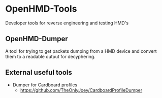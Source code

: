 # OpenHMD-Tools
Developer tools for reverse engineering and testing HMD's

## OpenHMD-Dumper
A tool for trying to get packets dumping from a HMD device and convert them to a readable output for decyphering.

## External useful tools
  * Dumper for Cardboard profiles
    * https://github.com/TheOnlyJoey/CardboardProfileDumper
